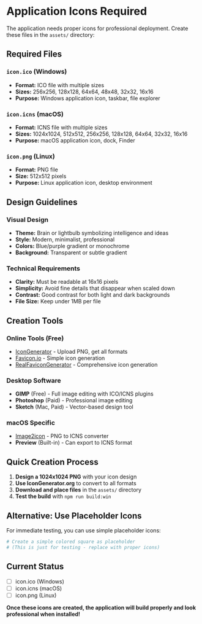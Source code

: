 # Application Icons Required

The application needs proper icons for professional deployment. Create these files in the `assets/` directory:

## Required Files

### `icon.ico` (Windows)
- **Format:** ICO file with multiple sizes
- **Sizes:** 256x256, 128x128, 64x64, 48x48, 32x32, 16x16
- **Purpose:** Windows application icon, taskbar, file explorer

### `icon.icns` (macOS)  
- **Format:** ICNS file with multiple sizes
- **Sizes:** 1024x1024, 512x512, 256x256, 128x128, 64x64, 32x32, 16x16
- **Purpose:** macOS application icon, dock, Finder

### `icon.png` (Linux)
- **Format:** PNG file
- **Size:** 512x512 pixels
- **Purpose:** Linux application icon, desktop environment

## Design Guidelines

### Visual Design
- **Theme:** Brain or lightbulb symbolizing intelligence and ideas
- **Style:** Modern, minimalist, professional
- **Colors:** Blue/purple gradient or monochrome
- **Background:** Transparent or subtle gradient

### Technical Requirements
- **Clarity:** Must be readable at 16x16 pixels
- **Simplicity:** Avoid fine details that disappear when scaled down
- **Contrast:** Good contrast for both light and dark backgrounds
- **File Size:** Keep under 1MB per file

## Creation Tools

### Online Tools (Free)
- [IconGenerator](https://icongenerator.org/) - Upload PNG, get all formats
- [Favicon.io](https://favicon.io/) - Simple icon generation
- [RealFaviconGenerator](https://realfavicongenerator.net/) - Comprehensive icon generation

### Desktop Software
- **GIMP** (Free) - Full image editing with ICO/ICNS plugins
- **Photoshop** (Paid) - Professional image editing
- **Sketch** (Mac, Paid) - Vector-based design tool

### macOS Specific
- [Image2icon](http://www.img2icnsapp.com/) - PNG to ICNS converter
- **Preview** (Built-in) - Can export to ICNS format

## Quick Creation Process

1. **Design a 1024x1024 PNG** with your icon design
2. **Use IconGenerator.org** to convert to all formats
3. **Download and place files** in the `assets/` directory
4. **Test the build** with `npm run build:win`

## Alternative: Use Placeholder Icons

For immediate testing, you can use simple placeholder icons:

```bash
# Create a simple colored square as placeholder
# (This is just for testing - replace with proper icons)
```

## Current Status
- [ ] icon.ico (Windows)
- [ ] icon.icns (macOS)  
- [ ] icon.png (Linux)

**Once these icons are created, the application will build properly and look professional when installed!** 